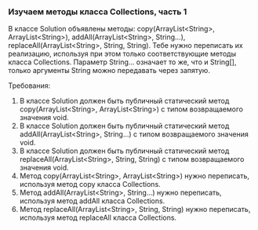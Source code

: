 
### Изучаем методы класса Collections, часть 1

В классе Solution объявлены методы: copy(ArrayList&lt;String&gt;, ArrayList&lt;String&gt;), addAll(ArrayList&lt;String&gt;, String...),
replaceAll(ArrayList&lt;String&gt;, String, String). Тебе нужно переписать их реализацию, используя при этом только соответствующие методы
класса Collections.
Параметр String... означает то же, что и String[], только аргументы String можно передавать через запятую.


Требования:
1.	В классе Solution должен быть публичный статический метод copy(ArrayList&lt;String&gt;, ArrayList&lt;String&gt;) с типом возвращаемого значения void.
2.	В классе Solution должен быть публичный статический метод addAll(ArrayList&lt;String&gt;, String...) с типом возвращаемого значения void.
3.	В классе Solution должен быть публичный статический метод replaceAll(ArrayList&lt;String&gt;, String, String) с типом возвращаемого значения void.
4.	Метод copy(ArrayList&lt;String&gt;, ArrayList&lt;String&gt;) нужно переписать, используя метод copy класса Collections.
5.	Метод addAll(ArrayList&lt;String&gt;, String...) нужно переписать, используя метод addAll класса Collections.
6.	Метод replaceAll(ArrayList&lt;String&gt;, String, String) нужно переписать, используя метод replaceAll класса Collections.


